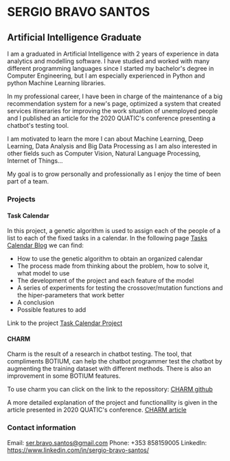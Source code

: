 # SERGIO BRAVO SANTOS
## Artificial Intelligence Graduate

I am a graduated in Artificial Intelligence with 2 years of experience in data analytics and modelling software. I have studied and worked with many different programming languages since I started my bachelor's degree in Computer Engineering, but I am especially experienced in Python and python Machine Learning libraries. 

In my professional career, I have been in charge of the maintenance of a big recommendation system for a new's page, optimized a system that created services itineraries for improving the work situation of unemployed people and I published an article for the 2020 QUATIC's conference presenting a chatbot's testing tool. 

I am motivated to learn the more I can about Machine Learning, Deep Learning, Data Analysis and Big Data Processing as I am also interested in other fields such as Computer Vision, Natural Language Processing, Internet of Things... 

My goal is to grow personally and professionally as I enjoy the time of been part of a team. 

### Projects 
#### Task Calendar
In this project, a genetic algorithm is used to assign each of the people of a list to each of the fixed tasks in a calendar. In the following page 
[Tasks Calendar Blog](https://github.com/SerBravoSantos/Sergio-Bravo-Santos/blob/gh-pages/TasksCalendar.md)
we can find:
- How to use the genetic algorithm to obtain an organized calendar
- The process made from thinking about the problem, how to solve it, what model to use
- The development of the project and each feature of the model
- A series of experiments for testing the crossover/mutation functions and the hiper-parameters that work better 
- A conclusion
- Possible features to add

Link to the project [Task Calendar Project](https://github.com/SerBravoSantos/Sergio-Bravo-Santos/tree/master)

#### CHARM
Charm is the result of a research in chatbot testing. The tool, that compliments BOTIUM, can help the chatbot programmer test the chatbot by augmenting the training dataset with different methods. There is also an improvement in some BOTIUM features. 

To use charm you can click on the link to the repossitory:
[CHARM github](https://charmtool.github.io/Charm/)

A more detailed explanation of the project and functionallity is given in the article presented in 2020 QUATIC's conference.
[CHARM article](https://miso.es/pubs/QUATIC.pdf)


### **Contact information**
Email: ser.bravo.santos@gmail.com
Phone: +353 858159005
LinkedIn: https://www.linkedin.com/in/sergio-bravo-santos/
